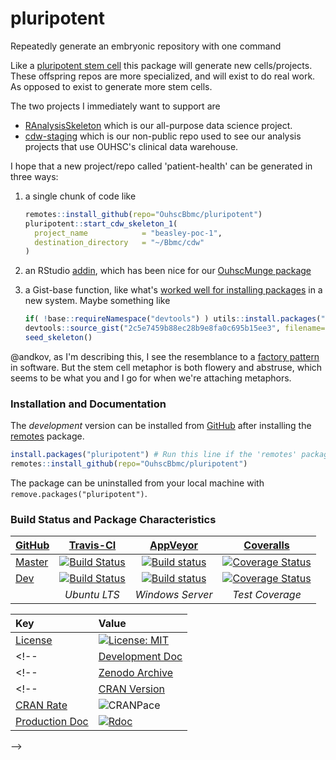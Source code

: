 pluripotent
=========================

Repeatedly generate an embryonic repository with one command

Like a [pluripotent stem cell](https://en.wikipedia.org/wiki/Stem_cell#Potency_meaning) this package will generate new cells/projects.  These offspring repos are more specialized, and will exist to do real work.  As opposed to exist to generate more stem cells.

The two projects I immediately want to support are 
* [RAnalysisSkeleton](https://github.com/wibeasley/RAnalysisSkeleton) which is our all-purpose data science project.
* [cdw-staging](https://github.com/OuhscBbmc/cdw-staging) which is our non-public repo used to see our analysis projects that use OUHSC's clinical data warehouse.


I hope that a new project/repo called 'patient-health' can be generated in three ways:
1. a single chunk of code like
    ```r
    remotes::install_github(repo="OuhscBbmc/pluripotent")
    pluripotent::start_cdw_skeleton_1(
      project_name            = "beasley-poc-1",
      destination_directory   = "~/Bbmc/cdw"
    )
    ```
    
1. an RStudio [addin](https://rstudio.github.io/rstudioaddins/), which has been nice for our [OuhscMunge package](http://ouhscbbmc.github.io/OuhscMunge/reference/install_packages_addin.html)
1. a Gist-base function, like what's [worked well for installing packages](https://github.com/OuhscBbmc/RedcapExamplesAndPatterns/blob/master/DocumentationGlobal/ResourcesInstallation.md#installation-required) in a new system.  Maybe something like

    ```r
    if( !base::requireNamespace("devtools") ) utils::install.packages("devtools")
    devtools::source_gist("2c5e7459b88ec28b9e8fa0c695b15ee3", filename="seed.R")
    seed_skeleton()
    ```

@andkov, as I'm describing this, I see the resemblance to a [factory pattern](https://en.wikipedia.org/wiki/Factory_(object-oriented_programming)) in software.  But the stem cell metaphor is both flowery and abstruse, which seems to be what you and I go for when we're attaching metaphors.


### Installation and Documentation

The *development* version can be installed from [GitHub](https://github.com/OuhscBbmc/pluripotent) after installing the [remotes](https://CRAN.R-project.org/package=remotes) package.

```r
install.packages("pluripotent") # Run this line if the 'remotes' package isn't installed already.
remotes::install_github(repo="OuhscBbmc/pluripotent")
```


The package can be uninstalled from your local machine with `remove.packages("pluripotent")`.


### Build Status and Package Characteristics

| [GitHub](https://github.com/OuhscBbmc/pluripotent) | [Travis-CI](https://travis-ci.org/OuhscBbmc/pluripotent/builds) | [AppVeyor](https://ci.appveyor.com/project/wibeasley/pluripotent/history) | [Coveralls](https://coveralls.io/r/OuhscBbmc/pluripotent) |
| :----- | :---------------------------: | :-----------------------------: | :-------: |
| [Master](https://github.com/OuhscBbmc/pluripotent/tree/master) | [![Build Status](https://travis-ci.org/OuhscBbmc/pluripotent.svg?branch=master)](https://travis-ci.org/OuhscBbmc/pluripotent) | [![Build status](https://ci.appveyor.com/api/projects/status/ie2hgogtuqom092k/branch/master?svg=true)](https://ci.appveyor.com/project/wibeasley/pluripotent/branch/master) | [![Coverage Status](https://coveralls.io/repos/github/OuhscBbmc/pluripotent/badge.svg?branch=master)](https://coveralls.io/github/OuhscBbmc/pluripotent?branch=master) |
| [Dev](https://github.com/OuhscBbmc/pluripotent/tree/dev) | [![Build Status](https://travis-ci.org/OuhscBbmc/pluripotent.svg?branch=dev)](https://travis-ci.org/OuhscBbmc/pluripotent) | [![Build status](https://ci.appveyor.com/api/projects/status/ie2hgogtuqom092k/branch/dev?svg=true)](https://ci.appveyor.com/project/wibeasley/pluripotent/branch/dev) | [![Coverage Status](https://coveralls.io/repos/github/OuhscBbmc/pluripotent/badge.svg?branch=dev)](https://coveralls.io/github/OuhscBbmc/pluripotent?branch=dev) |
| | *Ubuntu LTS* | *Windows Server* | *Test Coverage* |

| Key | Value |
| :--- | :----- |
| [License](https://choosealicense.com/) | [![License: MIT](https://img.shields.io/badge/License-MIT-blue.svg)](https://opensource.org/licenses/MIT) |
<!--| [Development Doc](https://www.rdocumentation.org/) | [![Rdoc](https://img.shields.io/badge/pkgodwn-GitHub.io-orange.svg?longCache=true&style=style=for-the-badge)](https://ouhscbbmc.github.io/pluripotent/) |-->
<!--| [Zenodo Archive](https://zenodo.org/search?ln=en&p=pluripotent) | [![DOI](https://zenodo.org/badge/146359325.svg)](https://zenodo.org/badge/latestdoi/146359325) |-->
<!--| [CRAN Version](https://cran.r-project.org/package=pluripotent) | [![CRAN_Status_Badge](http://www.r-pkg.org/badges/version/pluripotent)](https://cran.r-project.org/package=pluripotent) |
| [CRAN Rate](http://cranlogs.r-pkg.org/) | ![CRANPace](http://cranlogs.r-pkg.org/badges/pluripotent) |
| [Production Doc](https://www.rdocumentation.org/) | [![Rdoc](http://www.rdocumentation.org/badges/version/pluripotent)](http://www.rdocumentation.org/packages/pluripotent) |
-->

